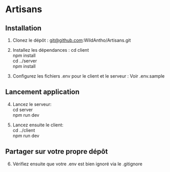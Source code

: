 # Artisans

## Installation

1. Clonez le dépôt :
git@github.com:WildAntho/Artisans.git

2. Installez les dépendances :
cd client  
npm install  
cd ../server  
npm install  

3. Configurez les fichiers .env pour le client et le serveur :
Voir .env.sample

## Lancement application 

4. Lancez le serveur:  
cd server  
npm run dev  

5. Lancez ensuite le client:  
cd ../client  
npm run dev  

## Partager sur votre propre dépôt

6. Vérifiez ensuite que votre .env est bien ignoré via le .gitignore

   

